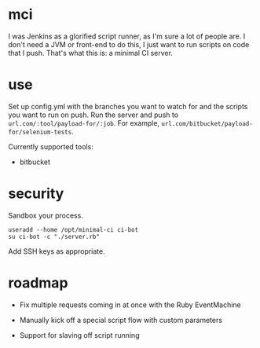 # mci

I was Jenkins as a glorified script runner, as I'm sure a lot of people are.
I don't need a JVM or front-end to do this, I just want to run scripts on code that I push.
That's what this is: a minimal CI server.

# use

Set up config.yml with the branches you want to watch for and the scripts you want to run on push.
Run the server and push to `url.com/:tool/payload-for/:job`. For example, `url.com/bitbucket/payload-for/selenium-tests`.

Currently supported tools:
- bitbucket

# security

Sandbox your process.

```
useradd --home /opt/minimal-ci ci-bot
su ci-bot -c "./server.rb"
```

Add SSH keys as appropriate.

# roadmap

- Fix multiple requests coming in at once with the Ruby EventMachine

- Manually kick off a special script flow with custom parameters
- Support for slaving off script running
